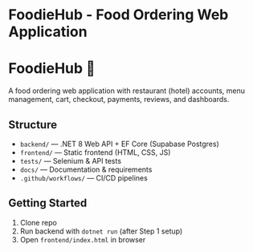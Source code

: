 # FoodieHub - Food Ordering Web Application

# FoodieHub 🍴

A food ordering web application with restaurant (hotel) accounts, menu management, cart, checkout, payments, reviews, and dashboards.

## Structure

- `backend/` — .NET 8 Web API + EF Core (Supabase Postgres)
- `frontend/` — Static frontend (HTML, CSS, JS)
- `tests/` — Selenium & API tests
- `docs/` — Documentation & requirements
- `.github/workflows/` — CI/CD pipelines

## Getting Started

1. Clone repo
2. Run backend with `dotnet run` (after Step 1 setup)
3. Open `frontend/index.html` in browser
